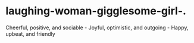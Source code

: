 # laughing-woman-gigglesome-girl-.
Cheerful, positive, and sociable - Joyful, optimistic, and outgoing - Happy, upbeat, and friendly
